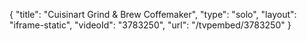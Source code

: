 {
    "title": "Cuisinart Grind & Brew Coffemaker",
    "type": "solo",
    "layout": "iframe-static",
    "videoId": "3783250",
    "url": "\/tvpembed\/3783250"
}